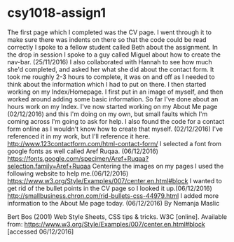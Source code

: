 # csy1018-assign1
The first page which I completed was the CV page.
I went through it to make sure there was indents on there so that the code could be read correctly
I spoke to a fellow student called Beth about the assignment. In the drop in session I spoke to a guy called
Miguel about how to create the nav-bar. (25/11/2016)
I also collaborated with Hannah to see how much she'd completed, and asked her what she did about the contact form.
It took me roughly 2-3 hours to complete, it was on and off as I needed to think about the information
which I had to put on there.
I then started working on my Index/Homepage. I first put in an image of myself, and then worked around
adding some basic information. So far I've done about an hours work on my Index.
I've now started working on my About Me page (02/12/2016) and this I'm doing on my own, but small faults which
I'm coming across I'm going to ask for help.
I also found the code for a contact form online as I wouldn't know how to create that myself. (02/12/2016)
I've referenced it in my work, but I'll reference it here. http://www.123contactform.com/html-contact-form/
I selected a font from google fonts as well called Aref Ruqaa. (06/12/2016)
https://fonts.google.com/specimen/Aref+Ruqaa?selection.family=Aref+Ruqaa
Centering the images on my pages I used the following website to help me.(06/12/2016)
https://www.w3.org/Style/Examples/007/center.en.html#block
I wanted to get rid of the bullet points in the CV page so I looked it up.(06/12/2016)
http://smallbusiness.chron.com/rid-bullets-css-44979.html
I added more information to the About Me page today. (06/12/2016)
By Nemanja Maslic

Bert Bos (2001) Web Style Sheets, CSS tips & tricks. W3C [online]. Available from:
https://www.w3.org/Style/Examples/007/center.en.html#block [accessed 06/12/2016]
